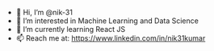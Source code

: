 - 👋 Hi, I’m @nik-31
- 👀 I’m interested in Machine Learning and Data Science
- 🌱 I’m currently learning React JS
- 📫 Reach me at: https://www.linkedin.com/in/nik31kumar

<!---
nik-31/nik-31 is a ✨ special ✨ repository because its `README.md` (this file) appears on your GitHub profile.
You can click the Preview link to take a look at your changes.
--->
